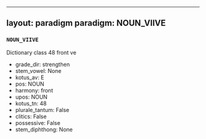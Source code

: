 
---
layout: paradigm
paradigm: NOUN_VIIVE
---
### ` NOUN_VIIVE `

Dictionary class 48 front ve
* grade_dir: strengthen
* stem_vowel: None
* kotus_av: E
* pos: NOUN
* harmony: front
* upos: NOUN
* kotus_tn: 48
* plurale_tantum: False
* clitics: False
* possessive: False
* stem_diphthong: None

